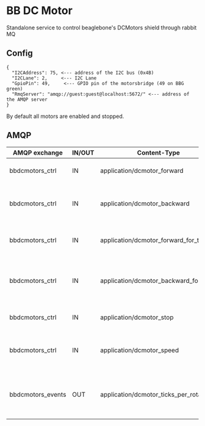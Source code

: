# BB DC Motor

Standalone service to control beaglebone's DCMotors shield through rabbit MQ

## Config

    {
      "I2CAddress": 75, <--- address of the I2C bus (0x4B)
      "I2CLane": 2,     <--- I2C Lane
      "GpioPin": 49,     <--- GPIO pin of the motorsbridge (49 on BBG green)
      "RmqServer": "amqp://guest:guest@localhost:5672/" <--- address of the AMQP server
    }

By default all motors are enabled and stopped.

## AMQP


| AMQP exchange     | IN/OUT | Content-Type                           | Data                  | Description                                              |
| ----------------- | ------ | -------------------------------------- | --------------------- | -------------------------------------------------------- |
| bbdcmotors_ctrl   | IN     | application/dcmotor_forward            | uint32 [1-4]          | Set motor to forward state (CW)                          |
| bbdcmotors_ctrl   | IN     | application/dcmotor_backward           | uint32 [1-4]          | Set motor to backward state (CCW)                        |
| bbdcmotors_ctrl   | IN     | application/dcmotor_forward_for_ticks  | uint32 [1-4] uint32 x | Set motor to forward state (CW) for x ticks              |
| bbdcmotors_ctrl   | IN     | application/dcmotor_backward_for_ticks | uint32 [1-4] uint32 x | Set motor to backward state (CCW) for x ticks            |
| bbdcmotors_ctrl   | IN     | application/dcmotor_stop               | uint32 [1-4]          | Set motor to stopped state                               |
| bbdcmotors_ctrl   | IN     | application/dcmotor_speed              | uint32 [1-100]        | Change all motors speed in % (default duty is 30).       |
| bbdcmotors_events | OUT    | application/dcmotor_ticks_per_rotation | uint32                | Number of ticks per rotation (sent at regular intervals) |
